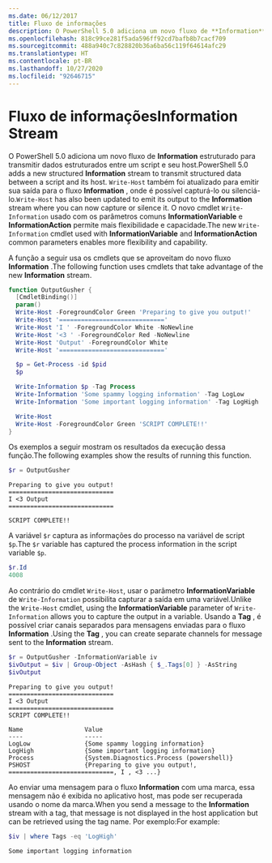 ```yaml
---
ms.date: 06/12/2017
title: Fluxo de informações
description: O PowerShell 5.0 adiciona um novo fluxo de **Information** estruturado para transmitir dados estruturados entre um script e seu host.
ms.openlocfilehash: 818c99ce281f5ada596ff92cd7bafb8b7cacf709
ms.sourcegitcommit: 488a940c7c828820b36a6ba56c119f64614afc29
ms.translationtype: HT
ms.contentlocale: pt-BR
ms.lasthandoff: 10/27/2020
ms.locfileid: "92646715"
---
```

# <a name="information-stream"></a><span data-ttu-id="4f91d-103">Fluxo de informações</span><span class="sxs-lookup"><span data-stu-id="4f91d-103">Information Stream</span></span>

<span data-ttu-id="4f91d-104">O PowerShell 5.0 adiciona um novo fluxo de **Information** estruturado para transmitir dados estruturados entre um script e seu host.</span><span class="sxs-lookup"><span data-stu-id="4f91d-104">PowerShell 5.0 adds a new structured **Information** stream to transmit structured data between a script and its host.</span></span> <span data-ttu-id="4f91d-105">`Write-Host` também foi atualizado para emitir sua saída para o fluxo **Information** , onde é possível capturá-lo ou silenciá-lo.</span><span class="sxs-lookup"><span data-stu-id="4f91d-105">`Write-Host` has also been updated to emit its output to the **Information** stream where you can now capture or silence it.</span></span> <span data-ttu-id="4f91d-106">O novo cmdlet `Write-Information` usado com os parâmetros comuns **InformationVariable** e **InformationAction** permite mais flexibilidade e capacidade.</span><span class="sxs-lookup"><span data-stu-id="4f91d-106">The new `Write-Information` cmdlet used with **InformationVariable** and **InformationAction** common parameters enables more flexibility and capability.</span></span>

<span data-ttu-id="4f91d-107">A função a seguir usa os cmdlets que se aproveitam do novo fluxo **Information** .</span><span class="sxs-lookup"><span data-stu-id="4f91d-107">The following function uses cmdlets that take advantage of the new **Information** stream.</span></span>

```powershell
function OutputGusher {
  [CmdletBinding()]
  param()
  Write-Host -ForegroundColor Green 'Preparing to give you output!'
  Write-Host '============================='
  Write-Host 'I ' -ForegroundColor White -NoNewline
  Write-Host '<3 ' -ForegroundColor Red -NoNewline
  Write-Host 'Output' -ForegroundColor White
  Write-Host '============================='

  $p = Get-Process -id $pid
  $p

  Write-Information $p -Tag Process
  Write-Information 'Some spammy logging information' -Tag LogLow
  Write-Information 'Some important logging information' -Tag LogHigh

  Write-Host
  Write-Host -ForegroundColor Green 'SCRIPT COMPLETE!!'
}
```

<span data-ttu-id="4f91d-108">Os exemplos a seguir mostram os resultados da execução dessa função.</span><span class="sxs-lookup"><span data-stu-id="4f91d-108">The following examples show the results of running this function.</span></span>

```powershell
$r = OutputGusher
```

```Output
Preparing to give you output!
=============================
I <3 Output
=============================

SCRIPT COMPLETE!!
```

<span data-ttu-id="4f91d-109">A variável `$r` captura as informações do processo na variável de script `$p`.</span><span class="sxs-lookup"><span data-stu-id="4f91d-109">The `$r` variable has captured the process information in the script variable `$p`.</span></span>

```powershell
$r.Id
4008
```

<span data-ttu-id="4f91d-110">Ao contrário do cmdlet `Write-Host`, usar o parâmetro **InformationVariable** de `Write-Information` possibilita capturar a saída em uma variável.</span><span class="sxs-lookup"><span data-stu-id="4f91d-110">Unlike the `Write-Host` cmdlet, using the **InformationVariable** parameter of `Write-Information` allows you to capture the output in a variable.</span></span> <span data-ttu-id="4f91d-111">Usando a **Tag** , é possível criar canais separados para mensagens enviadas para o fluxo **Information** .</span><span class="sxs-lookup"><span data-stu-id="4f91d-111">Using the **Tag** , you can create separate channels for message sent to the **Information** stream.</span></span>

```powershell
$r = OutputGusher -InformationVariable iv
$ivOutput = $iv | Group-Object -AsHash { $_.Tags[0] } -AsString
$ivOutput
```

```Output
Preparing to give you output!
=============================
I <3 Output
=============================
SCRIPT COMPLETE!!

Name                 Value
----                 -----
LogLow               {Some spammy logging information}
LogHigh              {Some important logging information}
Process              {System.Diagnostics.Process (powershell)}
PSHOST               {Preparing to give you output!, =============================, I , <3 ...}
```

<span data-ttu-id="4f91d-112">Ao enviar uma mensagem para o fluxo **Information** com uma marca, essa mensagem não é exibida no aplicativo host, mas pode ser recuperada usando o nome da marca.</span><span class="sxs-lookup"><span data-stu-id="4f91d-112">When you send a message to the **Information** stream with a tag, that message is not displayed in the host application but can be retrieved using the tag name.</span></span> <span data-ttu-id="4f91d-113">Por exemplo:</span><span class="sxs-lookup"><span data-stu-id="4f91d-113">For example:</span></span>

```powershell
$iv | where Tags -eq 'LogHigh'
```

```Output
Some important logging information
```
